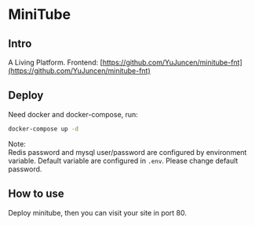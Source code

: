 # MiniTube

## Intro

A Living Platform.
Frontend: [https://github.com/YuJuncen/minitube-fnt](https://github.com/YuJuncen/minitube-fnt)

## Deploy

Need docker and docker-compose, run:

``` bash
docker-compose up -d
```

Note:  
Redis password and mysql user/password are configured by environment variable.
Default variable are configured in `.env`.
Please change default password.

## How to use

Deploy minitube, then you can visit your site in port 80.
